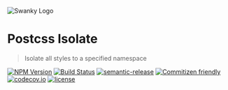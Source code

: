 
![Swanky Logo](https://raw.githubusercontent.com/swanky-docs/swanky-docs/master/swanky.png)

# Postcss Isolate
> Isolate all styles to a specified namespace

[![NPM Version](https://img.shields.io/npm/v/postcss-isolate.svg?style=flat-square)](http://npm.im/postcss-isolate)
[![Build Status](https://travis-ci.org/rodleviton/postcss-isolate.svg?branch=master)](https://travis-ci.org/rodleviton/postcss-isolate)
[![semantic-release](https://img.shields.io/badge/%20%20%F0%9F%93%A6%F0%9F%9A%80-semantic--release-e10079.svg)](https://github.com/rodleviton/postcss-isolate)
[![Commitizen friendly](https://img.shields.io/badge/commitizen-friendly-brightgreen.svg)](http://commitizen.github.io/cz-cli/)
[![codecov.io](https://codecov.io/github/rodleviton/postcss-isolate/coverage.svg?branch=master)](https://codecov.io/github/rodleviton/postcss-isolate?branch=master)
[![license](https://img.shields.io/github/license/mashape/apistatus.svg?maxAge=2592000)]()